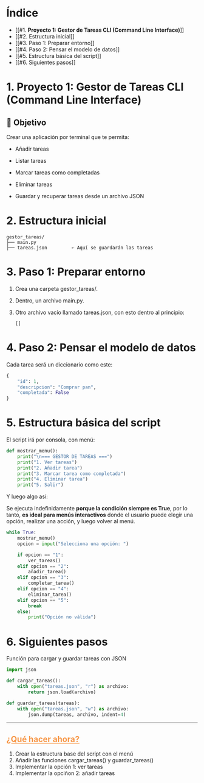 <!--INDICE-->
# Índice

- [[#1. **Proyecto 1: Gestor de Tareas CLI (Command Line Interface)**]]
- [[#2. Estructura inicial]]
- [[#3. Paso 1: Preparar entorno]]
- [[#4. Paso 2: Pensar el modelo de datos]]
- [[#5. Estructura básica del script]]
- [[#6. Siguientes pasos]]
<!--/INDICE-->


# 1. **Proyecto 1: Gestor de Tareas CLI (Command Line Interface)**

   **🎯 Objetivo**
---
  
Crear una aplicación por terminal que te permita:

- Añadir tareas
    
- Listar tareas
    
- Marcar tareas como completadas
    
- Eliminar tareas
    
- Guardar y recuperar tareas desde un archivo JSON

# 2. Estructura inicial

```
gestor_tareas/
├── main.py
├── tareas.json         ← Aquí se guardarán las tareas
```


# 3. Paso 1: Preparar entorno

1. Crea una carpeta gestor_tareas/.
    
2. Dentro, un archivo main.py.
    
3. Otro archivo vacío llamado tareas.json, con esto dentro al principio:
   
	```
	[]
	```

# 4. Paso 2: Pensar el modelo de datos

Cada tarea será un diccionario como este:

```python
{
    "id": 1,
    "descripcion": "Comprar pan",
    "completada": False
}
```

# 5. Estructura básica del script

El script irá por consola, con menú:

```python
def mostrar_menu():
    print("\n=== GESTOR DE TAREAS ===")
    print("1. Ver tareas")
    print("2. Añadir tarea")
    print("3. Marcar tarea como completada")
    print("4. Eliminar tarea")
    print("5. Salir")
```

Y luego algo así:

Se ejecuta indefinidamente **porque la condición siempre es True**, por lo tanto, **es ideal para menús interactivos** donde el usuario puede elegir una opción, realizar una acción, y luego volver al menú.

```python
while True:
    mostrar_menu()
    opcion = input("Selecciona una opción: ")

    if opcion == "1":
        ver_tareas()
    elif opcion == "2":
        añadir_tarea()
    elif opcion == "3":
        completar_tarea()
    elif opcion == "4":
        eliminar_tarea()
    elif opcion == "5":
        break
    else:
        print("Opción no válida")
```

# 6. Siguientes pasos

Función para cargar y guardar tareas con JSON

```python
import json

def cargar_tareas():
    with open("tareas.json", "r") as archivo:
        return json.load(archivo)

def guardar_tareas(tareas):
    with open("tareas.json", "w") as archivo:
        json.dump(tareas, archivo, indent=4)
```

---

<font color="#f79646"><u><font color="#f79646">¿Qué hacer ahora?</font></u></font>
---

1. Crear la estructura base del script con el menú
2. Añadir las funciones cargar_tareas() y guardar_tareas()
3. Implementar la opción 1: ver tareas 
4. Implementar la opciñon 2: añadir tareas
